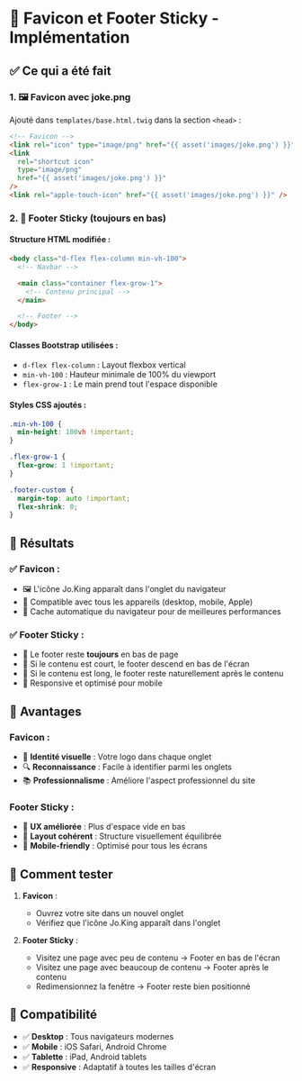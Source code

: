 # 🎯 Favicon et Footer Sticky - Implémentation

## ✅ Ce qui a été fait

### 1. 🖼️ **Favicon avec joke.png**

Ajouté dans `templates/base.html.twig` dans la section `<head>` :

```html
<!-- Favicon -->
<link rel="icon" type="image/png" href="{{ asset('images/joke.png') }}" />
<link
  rel="shortcut icon"
  type="image/png"
  href="{{ asset('images/joke.png') }}"
/>
<link rel="apple-touch-icon" href="{{ asset('images/joke.png') }}" />
```

### 2. 🦶 **Footer Sticky (toujours en bas)**

#### Structure HTML modifiée :

```html
<body class="d-flex flex-column min-vh-100">
  <!-- Navbar -->

  <main class="container flex-grow-1">
    <!-- Contenu principal -->
  </main>

  <!-- Footer -->
</body>
```

#### Classes Bootstrap utilisées :

- `d-flex flex-column` : Layout flexbox vertical
- `min-vh-100` : Hauteur minimale de 100% du viewport
- `flex-grow-1` : Le main prend tout l'espace disponible

#### Styles CSS ajoutés :

```css
.min-vh-100 {
  min-height: 100vh !important;
}

.flex-grow-1 {
  flex-grow: 1 !important;
}

.footer-custom {
  margin-top: auto !important;
  flex-shrink: 0;
}
```

## 🎯 Résultats

### ✅ **Favicon :**

- 🖼️ L'icône Jo.King apparaît dans l'onglet du navigateur
- 📱 Compatible avec tous les appareils (desktop, mobile, Apple)
- 🔄 Cache automatique du navigateur pour de meilleures performances

### ✅ **Footer Sticky :**

- 📍 Le footer reste **toujours** en bas de page
- 📄 Si le contenu est court, le footer descend en bas de l'écran
- 📜 Si le contenu est long, le footer reste naturellement après le contenu
- 📱 Responsive et optimisé pour mobile

## 🚀 Avantages

### Favicon :

- 🎨 **Identité visuelle** : Votre logo dans chaque onglet
- 🔍 **Reconnaissance** : Facile à identifier parmi les onglets
- 📚 **Professionnalisme** : Améliore l'aspect professionnel du site

### Footer Sticky :

- 🎨 **UX améliorée** : Plus d'espace vide en bas
- 📐 **Layout cohérent** : Structure visuellement équilibrée
- 📱 **Mobile-friendly** : Optimisé pour tous les écrans

## 🧪 Comment tester

1. **Favicon** :

   - Ouvrez votre site dans un nouvel onglet
   - Vérifiez que l'icône Jo.King apparaît dans l'onglet

2. **Footer Sticky** :
   - Visitez une page avec peu de contenu → Footer en bas de l'écran
   - Visitez une page avec beaucoup de contenu → Footer après le contenu
   - Redimensionnez la fenêtre → Footer reste bien positionné

## 📱 Compatibilité

- ✅ **Desktop** : Tous navigateurs modernes
- ✅ **Mobile** : iOS Safari, Android Chrome
- ✅ **Tablette** : iPad, Android tablets
- ✅ **Responsive** : Adaptatif à toutes les tailles d'écran
